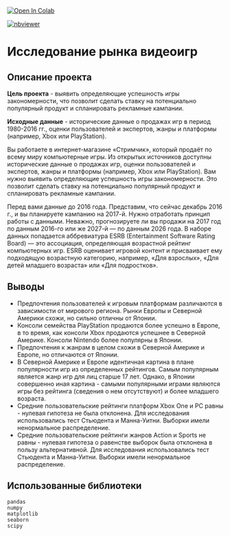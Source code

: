<a href="https://colab.research.google.com/github/DmitryKostin/yandex-praktikum-data-analyst/blob/main/05_module_project_1/module_project_1.ipynb" target="_parent"><img src="https://colab.research.google.com/assets/colab-badge.svg" alt="Open In Colab"/></a>

[![nbviewer](https://raw.githubusercontent.com/jupyter/design/master/logos/Badges/nbviewer_badge.svg)](https://nbviewer.org/github/DmitryKostin/yandex-praktikum-data-analyst/blob/main/05_module_project_1/module_project_1.ipynb)

# Исследование рынка видеоигр

## Описание проекта
**Цель проекта** - выявить определяющие успешность игры закономерности, что позволит сделать ставку на потенциально популярный продукт и спланировать рекламные кампании.

**Исходные данные** - исторические данные о продажах игр в период 1980-2016 гг., оценки пользователей и экспертов, жанры и платформы (например, Xbox или PlayStation).

Вы работаете в интернет-магазине «Стримчик», который продаёт по всему миру компьютерные игры. Из открытых источников доступны исторические данные о продажах игр, оценки пользователей и экспертов, жанры и платформы (например, Xbox или PlayStation). Вам нужно выявить определяющие успешность игры закономерности. Это позволит сделать ставку на потенциально популярный продукт и спланировать рекламные кампании. 

Перед вами данные до 2016 года. Представим, что сейчас декабрь 2016 г., и вы планируете кампанию на 2017-й. Нужно отработать принцип работы с данными. Неважно, прогнозируете ли вы продажи на 2017 год по данным 2016-го или же 2027-й — по данным 2026 года. В наборе данных попадается аббревиатура ESRB (Entertainment Software Rating Board) — это ассоциация, определяющая возрастной рейтинг компьютерных игр. ESRB оценивает игровой контент и присваивает ему подходящую возрастную категорию, например, «Для взрослых», «Для детей младшего возраста» или «Для подростков».

## Выводы

- Предпочтения пользователей к игровым платформам различаются в зависимости от мирового региона. Рынки Европы и Северной Америки схожи, но сильно отличны от Японии.
- Консоли семейства PlayStation продаются более успешно в Европе, в то время, как консоли Xbox продаются успешнее в Северной Америке. Консоли Nintendo более популярны в Японии.
- Предпочтения к жанрам в целом схожи в Северной Америке и Европе, но отличаются от Японии.
- В Северной Америке и Европе идентичная картина в плане популярности игр из определенных рейтингов. Самым популярным является жанр игр для лиц старше 17 лет. Однако, в Японии совершенно иная картина - самыми популярными играми являются игры без рейтинга (сведения о нем отсутствуют) и более младшего возраста.
- Средние пользовательские рейтинги платформ Xbox One и PC равны - нулевая гипотеза не была отклонена. Для исследования использовались тест Стьюдента и Манна-Уитни. Выборки имели ненормальное распределение.
- Средние пользовательские рейтинги жанров Action и Sports не равны - нулевая гипотеза о равенстве выборок была отклонена в пользу альтернативной. Для исследования использовались тест Стьюдента и Манна-Уитни. Выборки имели ненормальное распределение.

## Использованные библиотеки
```
pandas
numpy
matplotlib
seaborn
scipy
```
